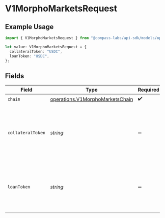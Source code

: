 # V1MorphoMarketsRequest

## Example Usage

```typescript
import { V1MorphoMarketsRequest } from "@compass-labs/api-sdk/models/operations";

let value: V1MorphoMarketsRequest = {
  collateralToken: "USDC",
  loanToken: "USDC",
};
```

## Fields

| Field                                                                               | Type                                                                                | Required                                                                            | Description                                                                         | Example                                                                             |
| ----------------------------------------------------------------------------------- | ----------------------------------------------------------------------------------- | ----------------------------------------------------------------------------------- | ----------------------------------------------------------------------------------- | ----------------------------------------------------------------------------------- |
| `chain`                                                                             | [operations.V1MorphoMarketsChain](../../models/operations/v1morphomarketschain.md)  | :heavy_check_mark:                                                                  | N/A                                                                                 |                                                                                     |
| `collateralToken`                                                                   | *string*                                                                            | :heavy_minus_sign:                                                                  | Symbol or address of the collateral token to filter markets by. Optional parameter. | USDC                                                                                |
| `loanToken`                                                                         | *string*                                                                            | :heavy_minus_sign:                                                                  | Symbol or address of the loan token to filter markets by. Optional parameter.       | USDC                                                                                |